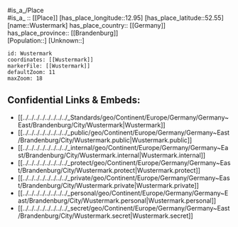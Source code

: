 ﻿---
location: [52.55,12.95] 
mapzoom: [7,12] 
mapmarker: city 
type: City
tags:
- geo/City


SpocWebEntityId: 35725
isDeleted: false
confidential: public

---
#is_a_/Place  
#is_a_ :: [[Place]] 
[has_place_longitude::12.95] 
[has_place_latitude::52.55] 
[name::Wustermark] 
has_place_country:: [[Germany]]  
has_place_province:: [[Brandenburg]]  
[Population::] 
[Unknown::] 


```leaflet
id: Wustermark
coordinates: [[Wustermark]] 
markerFile: [[Wustermark]] 
defaultZoom: 11 
maxZoom: 18
```


## Confidential Links & Embeds: 
- [[../../../../../../../../_Standards/geo/Continent/Europe/Germany/Germany~East/Brandenburg/City/Wustermark|Wustermark]] 
- [[../../../../../../../../_public/geo/Continent/Europe/Germany/Germany~East/Brandenburg/City/Wustermark.public|Wustermark.public]] 
- [[../../../../../../../../_internal/geo/Continent/Europe/Germany/Germany~East/Brandenburg/City/Wustermark.internal|Wustermark.internal]] 
- [[../../../../../../../../_protect/geo/Continent/Europe/Germany/Germany~East/Brandenburg/City/Wustermark.protect|Wustermark.protect]] 
- [[../../../../../../../../_private/geo/Continent/Europe/Germany/Germany~East/Brandenburg/City/Wustermark.private|Wustermark.private]] 
- [[../../../../../../../../_personal/geo/Continent/Europe/Germany/Germany~East/Brandenburg/City/Wustermark.personal|Wustermark.personal]] 
- [[../../../../../../../../_secret/geo/Continent/Europe/Germany/Germany~East/Brandenburg/City/Wustermark.secret|Wustermark.secret]] 
